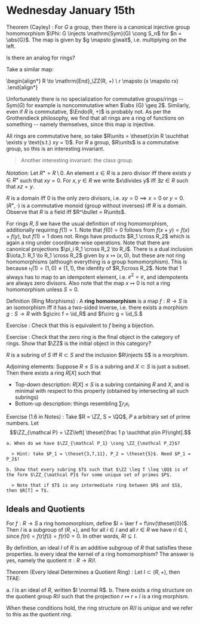 # Wednesday January 15th

Theorem (Cayley)
: For $G$ a group, then there is a canonical injective group homomorphism $\Phi: G \injects \mathrm{Sym}(G) \cong S_n$ for $n = \abs{G}$.
  The map is given by $g \mapsto g\wait$, i.e. multiplying on the left.

Is there an analog for rings?

Take a similar map:

\begin{align*}
R \to \mathrm{End}_\ZZ(R, +) \\
r \mapsto (x \mapsto rx)
.\end{align*}

Unfortunately there is no specialization for commutative groups/rings -- $\mathrm{Sym}(G)$ for example is noncommutative when $\abs {G} \geq 2$.
Similarly, even if $R$ is commutative, $\Endo(R, +)$ is probably not.
As per the Grothendieck philosophy, we find that all rings are a ring of functions on something -- namely themselves, since this map is injective.

All rings are commutative here, so take $R\units = \theset{x\in R \suchthat \exists y \text{s.t.} xy = 1}$.
For $R$ a group, $R\units$ is a commutative group, so this is an interesting invariant.

> Another interesting invariant: the class group.

*Notation:* 
Let $R^\bullet = R\setminus{0}$.
An element $x\in R$ is a zero divisor iff there exists $y\in R^\bullet$ such that $xy = 0$.
For $x,y\in R$ we write $x\divides y$ iff $\exists z\in R$ such that $xz = y$.

$R$ is a domain iff $0$ is the only zero divisors, i.e. $xy = 0 \implies x = 0$ or $y=0$.
$(R^\bullet, \cdot)$ is a commutative monoid (group without inverses) iff $R$ is a domain.
Observe that $R$ is a field iff $R^\bullet = R\units$.

For rings $R, S$ we have the usual definition of ring homomorphism, additionally requiring $f(1) = 1$.
Note that $f(0) = 0$ follows from $f(x+y) = f(x) + f(y)$, but $f(1) = 1$ does not.
Rings have products $R_1 \cross R_2$ which is again a ring under coordinate-wise operations.
Note that there are canonical projections $\pi_i R_1 \cross R_2 \to R_i$.
There is a dual inclusion $\iota_1: R_1 \to R_1 \cross R_2$ given by $x \mapsto (x, 0)$, but these are not ring homomorphisms (although everything is a group homomorphism).
This is because $\iota_1(1) = (1, 0) \neq (1, 1)$, the identity of $R_1\cross R_2$.
Note that 1 always has to map to an idempotent element, i.e. $e^2 = e$, and idempotents are always zero divisors.
Also note that the map $x\mapsto 0$ is not a ring homomorphism unless $S = 0$.

Definition (Ring Morphisms)
: A **ring homomorphism** is a map $f: R \to S$ is an isomorphism iff it has a two-sided inverse, i.e. there exists a morphism $g: S \to R$ with $g\circ f = \id_R$ and $f\circ g = \id_S.$

Exercise
: Check that this is equivalent to $f$ being a bijection.

Exercise
: Check that the zero ring is the final object in the category of rings.
  Show that $\ZZ$ is the initial object in this category?

$R$ is a subring of $S$ iff $R \subset S$ and the inclusion $R\injects S$ is a morphism.

Adjoining elements:
Suppose $R\leq S$ is a subring and $X \subset S$ is just a subset.
Then there exists a ring $R[X]$ such that

- Top-down description: $R[X] \leq S$ is a subring containing $R$ and $X$, and is minimal with respect to this property (obtained by intersecting all such subrings)
- Bottom-up description: things resembling $\sum r_i x_i$

Exercise (1.6 in Notes)
:   Take $R = \ZZ, S = \QQ$, $P$ a arbitrary set of prime numbers.
    Let $$\ZZ_{\mathcal P} = \ZZ\left[ \theset{\frac 1 p \suchthat p\in P}\right].$$

    a. When do we have $\ZZ_{\mathcal P_1} \cong \ZZ_{\mathcal P_2}$? 

      > Hint: take $P_1 = \theset{3,7,11}, P_2 = \theset{5}$. Need $P_1 = P_2$!

    b. Show that every subring $T$ such that $\ZZ \leq T \leq \QQ$ is of the form $\ZZ_{\mathcal P}$ for some unique set of primes $P$.

      > Note that if $T$ is any intermediate ring between $R$ and $S$, then $R[T] = T$.

## Ideals and Quotients

For $f: R \to S$ a ring homomorphism, define $I = \ker f = f\inv(\theset{0})$.
Then $I$ is a subgroup of $(R, +)$, and for all $i\in I$ and all $r\in R$ we have $ri \in I$, since $f(ri) = f(r) f(i) =f(r) 0 = 0$.
In other words, $RI \subseteq I$.

By definition, an ideal $I$ of $R$ is an additive subgroup of $R$ that satisfies these properties.
Is every ideal the kernel of a ring homomorphism?
The answer is yes, namely the quotient $\pi: R \to R/I$.

Theorem (Every Ideal Determines a Quotient Ring)
: Let $I \subset (R, +)$, then TFAE:

  a. $I$ is an ideal of $R$, written $I \normal R$.
  b. There exists a ring structure on the quotient group $R/I$ such that the projection $r \mapsto r + I$ is a ring morphism.

  When these conditions hold, the ring structure on $R/I$ is *unique* and we refer to this as the *quotient ring*.

